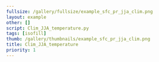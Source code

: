 ```yaml
---
fullsize: /gallery/fullsize/example_sfc_pr_jja_clim.png
layout: example
other: []
script: Clim_JJA_temperature.py
tags: [isofill]
thumb: /gallery/thumbnails/example_sfc_pr_jja_clim.png
title: Clim_JJA_temperature
priority: 1
---
```

